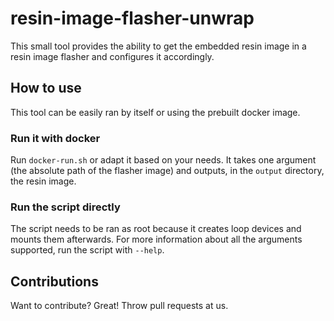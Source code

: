 # resin-image-flasher-unwrap

This small tool provides the ability to get the embedded resin image in a resin image flasher and configures it accordingly.

## How to use

This tool can be easily ran by itself or using the prebuilt docker image.

### Run it with docker

Run `docker-run.sh` or adapt it based on your needs. It takes one argument (the
absolute path of the flasher image) and outputs, in the `output` directory, the
resin image.

### Run the script directly

The script needs to be ran as root because it creates loop devices and mounts
them afterwards. For more information about all the arguments supported, run
the script with `--help`.

## Contributions
Want to contribute? Great! Throw pull requests at us.
